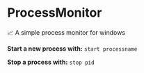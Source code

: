 # ProcessMonitor

📈 A simple process monitor for windows

**Start a new process with:** ````start processname````

**Stop a process with:** ````stop pid````
